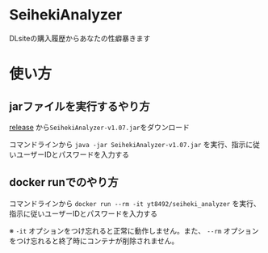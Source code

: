 # SeihekiAnalyzer
DLsiteの購入履歴からあなたの性癖暴きます

# 使い方

## jarファイルを実行するやり方

[release](https://github.com/yt8492/SeihekiAnalyzer/releases) から`SeihekiAnalyzer-v1.07.jar`をダウンロード

コマンドラインから `java -jar SeihekiAnalyzer-v1.07.jar` を実行、指示に従いユーザーIDとパスワードを入力する

## docker runでのやり方

コマンドラインから `docker run --rm -it yt8492/seiheki_analyzer` を実行、指示に従いユーザーIDとパスワードを入力する

※ `-it` オプションをつけ忘れると正常に動作しません。また、 `--rm` オプションをつけ忘れると終了時にコンテナが削除されません。
